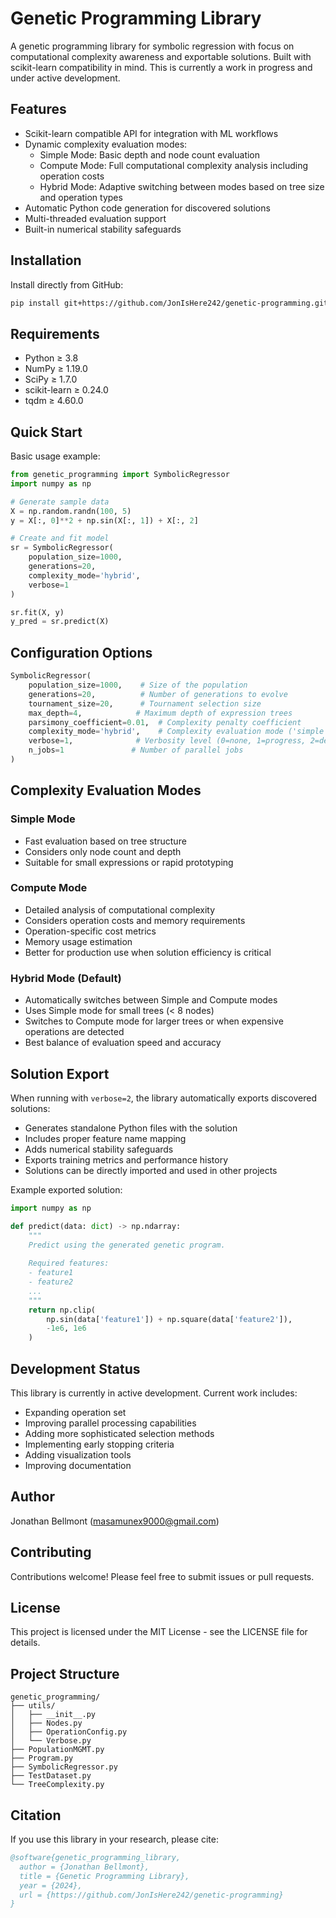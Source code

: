 # Genetic Programming Library

A genetic programming library for symbolic regression with focus on computational complexity awareness and exportable solutions. Built with scikit-learn compatibility in mind. This is currently a work in progress and under active development.

## Features

- Scikit-learn compatible API for integration with ML workflows
- Dynamic complexity evaluation modes:
  - Simple Mode: Basic depth and node count evaluation
  - Compute Mode: Full computational complexity analysis including operation costs
  - Hybrid Mode: Adaptive switching between modes based on tree size and operation types
- Automatic Python code generation for discovered solutions
- Multi-threaded evaluation support
- Built-in numerical stability safeguards

## Installation

Install directly from GitHub:

```bash
pip install git+https://github.com/JonIsHere242/genetic-programming.git
```

## Requirements

- Python ≥ 3.8
- NumPy ≥ 1.19.0
- SciPy ≥ 1.7.0
- scikit-learn ≥ 0.24.0
- tqdm ≥ 4.60.0

## Quick Start

Basic usage example:

```python
from genetic_programming import SymbolicRegressor
import numpy as np

# Generate sample data
X = np.random.randn(100, 5)
y = X[:, 0]**2 + np.sin(X[:, 1]) + X[:, 2]

# Create and fit model
sr = SymbolicRegressor(
    population_size=1000,
    generations=20,
    complexity_mode='hybrid',
    verbose=1
)

sr.fit(X, y)
y_pred = sr.predict(X)
```

## Configuration Options

```python
SymbolicRegressor(
    population_size=1000,    # Size of the population
    generations=20,          # Number of generations to evolve
    tournament_size=20,      # Tournament selection size
    max_depth=4,            # Maximum depth of expression trees
    parsimony_coefficient=0.01,  # Complexity penalty coefficient
    complexity_mode='hybrid',    # Complexity evaluation mode ('simple', 'compute', 'hybrid')
    verbose=1,              # Verbosity level (0=none, 1=progress, 2=detailed with code export)
    n_jobs=1               # Number of parallel jobs
)
```

## Complexity Evaluation Modes

### Simple Mode
- Fast evaluation based on tree structure
- Considers only node count and depth
- Suitable for small expressions or rapid prototyping

### Compute Mode
- Detailed analysis of computational complexity
- Considers operation costs and memory requirements
- Operation-specific cost metrics
- Memory usage estimation
- Better for production use when solution efficiency is critical

### Hybrid Mode (Default)
- Automatically switches between Simple and Compute modes
- Uses Simple mode for small trees (< 8 nodes)
- Switches to Compute mode for larger trees or when expensive operations are detected
- Best balance of evaluation speed and accuracy

## Solution Export

When running with `verbose=2`, the library automatically exports discovered solutions:

- Generates standalone Python files with the solution
- Includes proper feature name mapping
- Adds numerical stability safeguards
- Exports training metrics and performance history
- Solutions can be directly imported and used in other projects

Example exported solution:

```python
import numpy as np

def predict(data: dict) -> np.ndarray:
    """
    Predict using the generated genetic program.
    
    Required features:
    - feature1
    - feature2
    ...
    """
    return np.clip(
        np.sin(data['feature1']) + np.square(data['feature2']),
        -1e6, 1e6
    )
```

## Development Status

This library is currently in active development. Current work includes:
- Expanding operation set
- Improving parallel processing capabilities
- Adding more sophisticated selection methods
- Implementing early stopping criteria
- Adding visualization tools
- Improving documentation

## Author

Jonathan Bellmont (masamunex9000@gmail.com)

## Contributing

Contributions welcome! Please feel free to submit issues or pull requests.

## License

This project is licensed under the MIT License - see the LICENSE file for details.

## Project Structure

```
genetic_programming/
├── utils/
│   ├── __init__.py
│   ├── Nodes.py
│   ├── OperationConfig.py
│   └── Verbose.py
├── PopulationMGMT.py
├── Program.py
├── SymbolicRegressor.py
├── TestDataset.py
└── TreeComplexity.py
```

## Citation

If you use this library in your research, please cite:

```bibtex
@software{genetic_programming_library,
  author = {Jonathan Bellmont},
  title = {Genetic Programming Library},
  year = {2024},
  url = {https://github.com/JonIsHere242/genetic-programming}
}
```